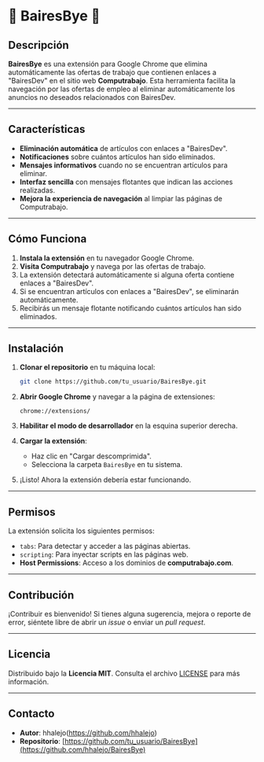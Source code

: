 # 🚫 **BairesBye** 🚫

## Descripción

**BairesBye** es una extensión para Google Chrome que elimina automáticamente las ofertas de trabajo que contienen enlaces a "BairesDev" en el sitio web **Computrabajo**. Esta herramienta facilita la navegación por las ofertas de empleo al eliminar automáticamente los anuncios no deseados relacionados con BairesDev.

---

## Características

- **Eliminación automática** de artículos con enlaces a "BairesDev".
- **Notificaciones** sobre cuántos artículos han sido eliminados.
- **Mensajes informativos** cuando no se encuentran artículos para eliminar.
- **Interfaz sencilla** con mensajes flotantes que indican las acciones realizadas.
- **Mejora la experiencia de navegación** al limpiar las páginas de Computrabajo.

---

## Cómo Funciona

1. **Instala la extensión** en tu navegador Google Chrome.
2. **Visita Computrabajo** y navega por las ofertas de trabajo.
3. La extensión detectará automáticamente si alguna oferta contiene enlaces a "BairesDev".
4. Si se encuentran artículos con enlaces a "BairesDev", se eliminarán automáticamente.
5. Recibirás un mensaje flotante notificando cuántos artículos han sido eliminados.

---

## Instalación

1. **Clonar el repositorio** en tu máquina local:
    ```bash
    git clone https://github.com/tu_usuario/BairesBye.git
    ```

2. **Abrir Google Chrome** y navegar a la página de extensiones:
    ```
    chrome://extensions/
    ```

3. **Habilitar el modo de desarrollador** en la esquina superior derecha.

4. **Cargar la extensión**:
    - Haz clic en "Cargar descomprimida".
    - Selecciona la carpeta `BairesBye` en tu sistema.

5. ¡Listo! Ahora la extensión debería estar funcionando.

---

## Permisos

La extensión solicita los siguientes permisos:

- `tabs`: Para detectar y acceder a las páginas abiertas.
- `scripting`: Para inyectar scripts en las páginas web.
- **Host Permissions**: Acceso a los dominios de **computrabajo.com**.

---

## Contribución

¡Contribuir es bienvenido! Si tienes alguna sugerencia, mejora o reporte de error, siéntete libre de abrir un *issue* o enviar un *pull request*.

---

## Licencia

Distribuido bajo la **Licencia MIT**. Consulta el archivo [LICENSE](LICENSE) para más información.

---

## Contacto

- **Autor**: hhalejo(https://github.com/hhalejo)
- **Repositorio**: [https://github.com/tu_usuario/BairesBye](https://github.com/hhalejo/BairesBye)

